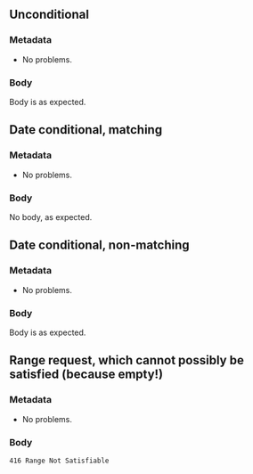 ## Unconditional

### Metadata

* No problems.

### Body

Body is as expected.

## Date conditional, matching

### Metadata

* No problems.

### Body

No body, as expected.

## Date conditional, non-matching

### Metadata

* No problems.

### Body

Body is as expected.

## Range request, which cannot possibly be satisfied (because empty!)

### Metadata

* No problems.

### Body

```
416 Range Not Satisfiable
```
